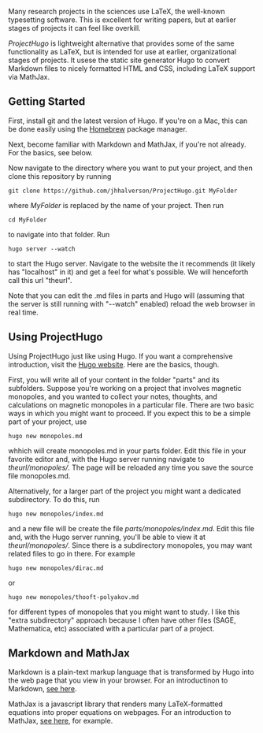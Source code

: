 Many research projects in the sciences use LaTeX, the well-known
typesetting software. This is excellent for writing papers, but at
earlier stages of projects it can feel like overkill.

*ProjectHugo* is lightweight alternative that provides some of the
same functionality as LaTeX, but is intended for use at earlier,
organizational stages of projects.  It usese the static site generator
Hugo to convert Markdown files to nicely formatted HTML and CSS,
including LaTeX support via MathJax.

## Getting Started

First, install git and the latest version of Hugo. If you're on a Mac,
this can be done easily using the [Homebrew](http://brew.sh) package
manager.

Next, become familiar with Markdown and MathJax, if you're
not already. For the basics, see below.

Now navigate to the directory where you want to put your project, and then
clone this repository by running

    git clone https://github.com/jhhalverson/ProjectHugo.git MyFolder

where *MyFolder* is replaced by the name of your project. Then run

    cd MyFolder

to navigate into that folder. Run

    hugo server --watch

to start the Hugo server. Navigate to the website the it recommends
(it likely has "localhost" in it) and get a feel for what's possible.
We will henceforth call this url "theurl".

Note that you can edit the .md files in parts and Hugo will (assuming
that the server is still running with "--watch" enabled) reload the
web browser in real time.

## Using ProjectHugo

Using ProjectHugo just like using Hugo. If you want a comprehensive
introduction, visit the [Hugo website](http://gohugo.io/). Here are
the basics, though.

First, you will write all of your content in the folder "parts" and
its subfolders. Suppose you're working on a project that involves
magnetic monopoles, and you wanted to collect your notes, thoughts,
and calculations on magnetic monopoles in a particular file.  There
are two basic ways in which you might want to proceed. If you expect
this to be a simple part of your project, use

    hugo new monopoles.md

whhich will create monopoles.md in your parts folder. Edit this file
in your favorite editor and, with the Hugo server running navigate
to *theurl/monopoles/*. The page will be reloaded any time you
save the source file monopoles.md.

Alternatively, for a larger part of the project you might want a
dedicated subdirectory. To do this, run

    hugo new monopoles/index.md

and a new file will be create the file *parts/monopoles/index.md*.
Edit this file and, with the Hugo server running, you'll be able to
view it at *theurl/monopoles/*. Since there is a subdirectory
monopoles, you may want related files to go in there. For example

    hugo new monopoles/dirac.md

or

    hugo new monopoles/thooft-polyakov.md

for different types of monopoles that you might want to study.  I like
this "extra subdirectory" approach because I often have other files
(SAGE, Mathematica, etc) associated with a particular part of a
project.

## Markdown and MathJax

Markdown is a plain-text markup language that is transformed by Hugo
into the web page that you view in your browser. For an introductinon
to Markdown, [see here](https://help.github.com/articles/markdown-basics/).

MathJax is a javascript library that renders many LaTeX-formatted
equations into proper equations on webpages. For an introduction to
MathJax,
[see here](http://meta.math.stackexchange.com/questions/5020/mathjax-basic-tutorial-and-quick-reference),
for example.
